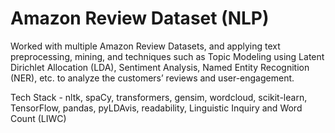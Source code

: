 # Amazon Review Dataset (NLP)

Worked with multiple Amazon Review Datasets, and applying text preprocessing, mining, and
techniques such as Topic Modeling using Latent Dirichlet Allocation (LDA), Sentiment Analysis, Named Entity Recognition (NER), etc. to analyze the customers’
reviews and user-engagement. 

Tech Stack - nltk, spaCy, transformers, gensim, wordcloud, scikit-learn, TensorFlow, pandas, pyLDAvis, readability, Linguistic Inquiry and Word Count (LIWC)
